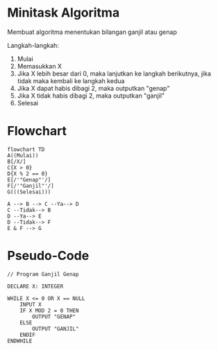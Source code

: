 # Minitask Algoritma

Membuat algoritma menentukan bilangan ganjil atau genap

Langkah-langkah:
1. Mulai
2. Memasukkan X
4. Jika X lebih besar dari 0, maka lanjutkan ke langkah berikutnya, jika tidak maka kembali ke langkah kedua
5. Jika X dapat habis dibagi 2, maka outputkan "genap"
6. Jika X tidak habis dibagi 2, maka outputkan "ganjil"
8. Selesai

# Flowchart

```mermaid
flowchart TD
A((Mulai))
B[/X/]
C{X > 0}
D{X % 2 == 0}
E[/'"Genap"'/]
F[/'"Ganjil"'/]
G(((Selesai)))

A --> B --> C --Ya--> D
C --Tidak--> B
D --Ya--> E
D --Tidak--> F
E & F --> G
```

# Pseudo-Code
```
// Program Ganjil Genap

DECLARE X: INTEGER

WHILE X <= 0 OR X == NULL
    INPUT X
    IF X MOD 2 = 0 THEN
        OUTPUT "GENAP"
    ELSE
        OUTPUT "GANJIL"
    ENDIF  
ENDWHILE 
```